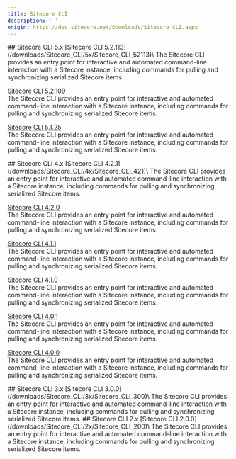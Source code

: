 ```yaml
---
title: Sitecore CLI
description: ' '
origin: https://dev.sitecore.net/Downloads/Sitecore_CLI.aspx
---
```


<Card variant='outlineRaised' px={0} mb={8}>
<CardHeader>
## Sitecore CLI 5.x
</CardHeader>
<CardBody>
[Sitecore CLI 5.2.113](/downloads/Sitecore_CLI/5x/Sitecore_CLI_52113)\
The Sitecore CLI provides an entry point for interactive and automated command-line interaction with a Sitecore instance, including commands for pulling and synchronizing serialized Sitecore items.

[Sitecore CLI 5.2.109](/downloads/Sitecore_CLI/5x/Sitecore_CLI_52109)\
The Sitecore CLI provides an entry point for interactive and automated command-line interaction with a Sitecore instance, including commands for pulling and synchronizing serialized Sitecore items.

[Sitecore CLI 5.1.25](/downloads/Sitecore_CLI/5x/Sitecore_CLI_5125)\
The Sitecore CLI provides an entry point for interactive and automated command-line interaction with a Sitecore instance, including commands for pulling and synchronizing serialized Sitecore items.


</CardBody>          
</Card>
<Card variant='outlineRaised' px={0} mb={8}>
<CardHeader>
## Sitecore CLI 4.x
</CardHeader>
<CardBody>
[Sitecore CLI 4.2.1](/downloads/Sitecore_CLI/4x/Sitecore_CLI_421)\
The Sitecore CLI provides an entry point for interactive and automated command-line interaction with a Sitecore instance, including commands for pulling and synchronizing serialized Sitecore items.

[Sitecore CLI 4.2.0](/downloads/Sitecore_CLI/4x/Sitecore_CLI_420)\
The Sitecore CLI provides an entry point for interactive and automated command-line interaction with a Sitecore instance, including commands for pulling and synchronizing serialized Sitecore items.

[Sitecore CLI 4.1.1](/downloads/Sitecore_CLI/4x/Sitecore_CLI_411)\
The Sitecore CLI provides an entry point for interactive and automated command-line interaction with a Sitecore instance, including commands for pulling and synchronizing serialized Sitecore items.

[Sitecore CLI 4.1.0](/downloads/Sitecore_CLI/4x/Sitecore_CLI_410)\
The Sitecore CLI provides an entry point for interactive and automated command-line interaction with a Sitecore instance, including commands for pulling and synchronizing serialized Sitecore items.

[Sitecore CLI 4.0.1](/downloads/Sitecore_CLI/4x/Sitecore_CLI_401)\
The Sitecore CLI provides an entry point for interactive and automated command-line interaction with a Sitecore instance, including commands for pulling and synchronizing serialized Sitecore items.

[Sitecore CLI 4.0.0](/downloads/Sitecore_CLI/4x/Sitecore_CLI_400)\
The Sitecore CLI provides an entry point for interactive and automated command-line interaction with a Sitecore instance, including commands for pulling and synchronizing serialized Sitecore items.


</CardBody>          
</Card>
<Card variant='outlineRaised' px={0} mb={8}>
<CardHeader>
## Sitecore CLI 3.x
</CardHeader>
<CardBody>
[Sitecore CLI 3.0.0](/downloads/Sitecore_CLI/3x/Sitecore_CLI_300)\
The Sitecore CLI provides an entry point for interactive and automated command-line interaction with a Sitecore instance, including commands for pulling and synchronizing serialized Sitecore items.


</CardBody>          
</Card>
<Card variant='outlineRaised' px={0} mb={8}>
<CardHeader>
## Sitecore CLI 2.x
</CardHeader>
<CardBody>
[Sitecore CLI 2.0.0](/downloads/Sitecore_CLI/2x/Sitecore_CLI_200)\
The Sitecore CLI provides an entry point for interactive and automated command-line interaction with a Sitecore instance, including commands for pulling and synchronizing serialized Sitecore items.


</CardBody>          
</Card>